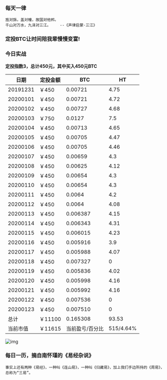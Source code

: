 ### 每天一律

```text
旌对旆，盖对幢，故国对他邦。
千山对万水，九泽对三江。    --《声律启蒙·三江》
```

### 定投BTC让时间陪我辈慢慢变富!

### 今日实战

**定投指数3，总计450元，其中买入450元BTC**

| 日期     | 定投金额 | BTC             | HT        |
| -------- | -------- | --------------- | --------- |
| 20191231 | ￥450    | 0.00721         | 4.75      |
| 20200101 | ￥450    | 0.00721         | 4.72      |
| 20200102 | ￥450    | 0.00727         | 4.68      |
| 20200103 | ￥750    | 0.0127          | 7.5       |
| 20200104 | ￥450    | 0.00713         | 4.65      |
| 20200105 | ￥450    | 0.00705         | 4.47      |
| 20200106 | ￥450    | 0.00705         | 4.46      |
| 20200107 | ￥450    | 0.00659         | 4.3       |
| 20200108 | ￥450    | 0.00625         | 4.12      |
| 20200109 | ￥450    | 0.00654         | 4.3       |
| 20200110 | ￥450    | 0.00654         | 4.3       |
| 20200111 | ￥450    | 0.0064          | 4.2       |
| 20200112 | ￥450    | 0.0064          | 4.08      |
| 20200113 | ￥450    | 0.006387        | 4.15      |
| 20200114 | ￥450    | 0.006343        | 4.31      |
| 20200115 | ￥450    | 0.006015        | 4.23      |
| 20200116 | ￥450    | 0.005916        | 3.9      |
| 20200117 | ￥450    | 0.005988        | 4.07      |
| 20200118 | ￥450    | 0.007327        | 0      |
| 20200119 | ￥450    | 0.005836        | 4.02      |
| 20200120 | ￥450    | 0.005998        | 4.16      |
| 20200121 | ￥450    | 0.005992        | 4.16      |
| 20200122 | ￥450    | 0.007536        | 0      |
| 20200123 | ￥450    | 0.007510        | 0      |
| 总计     | ￥11100   | 0.165308        | 93.53     |
| 当前市值 | ￥11615   | 当前盈亏/百分比 | 515/4.64% |

![img](https://oss02.bihu.com/image/20200123/44453a6419ba7164fa50b951154f1ea9_GY4DMKRTGEYA.jpg)

### 每日一历，摘自南怀瑾的《易经杂说》

```text
事实上还有两种《易经》，一种叫《连山易》，一种叫《归藏易》，加上我们手边所持的《周易》，总称为“三易”。
```